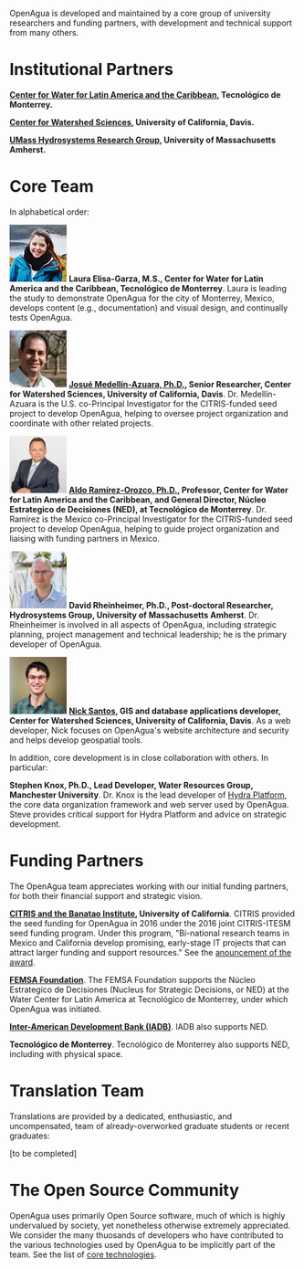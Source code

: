 OpenAgua is developed and maintained by a core group of university researchers and funding partners, with development and technical support from many others.

# Institutional Partners

**[Center for Water for Latin America and the Caribbean](http://www.centrodelagua.org/), Tecnológico de Monterrey.**

**[Center for Watershed Sciences](https://watershed.ucdavis.edu/), University of California, Davis.**

**[UMass Hydrosystems Research Group](http://blogs.umass.edu/hydrosystems/about/), University of Massachusetts Amherst.**

# Core Team

In alphabetical order:

![headshot](img/elisa.jpg) **Laura Elisa-Garza, M.S., Center for Water for Latin America and the Caribbean, Tecnológico de Monterrey**. Laura is leading the study to demonstrate OpenAgua for the city of Monterrey, Mexico, develops content (e.g., documentation) and visual design, and continually tests OpenAgua.

[![headshot](img/medellin.jpg)](https://watershed.ucdavis.edu/people/joshmd) **[Josué Medellín-Azuara, Ph.D.](https://watershed.ucdavis.edu/people/joshmd), Senior Researcher, Center for Watershed Sciences, University of California, Davis**. Dr. Medellín-Azuara is the U.S. co-Principal Investigator for the CITRIS-funded seed project to develop OpenAgua, helping to oversee project organization and coordinate with other related projects.

[![headshot](img/ramirez.jpg)](http://www.centrodelagua.org/draldo.aspx) **[Aldo Ramírez-Orozco, Ph.D.](http://www.centrodelagua.org/draldo.aspx), Professor, Center for Water for Latin America and the Caribbean, and General Director, Núcleo Estrategico de Decisiones (NED), at Tecnológico de Monterrey**. Dr. Ramírez is the Mexico co-Principal Investigator for the CITRIS-funded seed project to develop OpenAgua, helping to guide project organization and liaising with funding partners in Mexico.

![headshot](img/rheinheimer.jpg) **David Rheinheimer, Ph.D., Post-doctoral Researcher, Hydrosystems Group, University of Massachusetts Amherst**. Dr. Rheinheimer is involved in all aspects of OpenAgua, including strategic planning, project management and technical leadership; he is the primary developer of OpenAgua.

[![headshot](img/santos.jpg)](https://nicksantos.com/) **[Nick Santos](https://nicksantos.com/), GIS and database applications developer, Center for Watershed Sciences, University of California, Davis**. As a web developer, Nick focuses on OpenAgua's website architecture and security and helps develop geospatial tools.

In addition, core development is in close collaboration with others. In particular:

**Stephen Knox, Ph.D., Lead Developer, Water Resources Group, Manchester University**. Dr. Knox is the lead developer of [Hydra Platform](http://hydraplatform.org/), the core data organization framework and web server used by OpenAgua. Steve provides critical support for Hydra Platform and advice on strategic development.

# Funding Partners

The OpenAgua team appreciates working with our initial funding partners, for both their financial support and strategic vision.

**[CITRIS and the Banatao Institute](http://citris-uc.org/), University of California**. CITRIS provided the seed funding for OpenAgua in 2016 under the 2016 joint CITRIS-ITESM seed funding program. Under this program, "Bi-national research teams in Mexico and California develop promising, early-stage IT projects that can attract larger funding and support resources." See the [anouncement of the award](http://citris-uc.org/three-california-mexico-research-teams-win-seed-funds-from-citris-itesm/).

**[FEMSA Foundation](http://www.femsa.com/en/femsa-foundation)**. The FEMSA Foundation supports the Núcleo Estrategico de Decisiones (Nucleus for Strategic Decisions, or NED) at the Water Center for Latin America at Tecnológico de Monterrey, under which OpenAgua was initiated.

**[Inter-American Development Bank (IADB)](http://www.iadb.org/)**. IADB also supports NED.

**Tecnológico de Monterrey**. Tecnológico de Monterrey also supports NED, including with physical space.

# Translation Team

Translations are provided by a dedicated, enthusiastic, and uncompensated, team of already-overworked graduate students or recent graduates:

[to be completed]

# The Open Source Community

OpenAgua uses primarily Open Source software, much of which is highly undervalued by society, yet nonetheless otherwise extremely appreciated. We consider the many thuosands of developers who have contributed to the various technologies used by OpenAgua to be implicitly part of the team. See the list of [core technologies](../#core-technologies).
